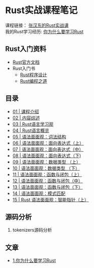 # Rust实战课程笔记  


课程链接： [张汉东的Rust实战课](http://gk.link/a/10lHI)  
我的Rust学习经历: [你为什么要学习Rust](https://mp.weixin.qq.com/s/WS2kikpuHKGxPJ_UBfYhgg)  


## Rust入门资料

- [Rust官方文档](https://prev.rust-lang.org/zh-CN/documentation.html) 
- Rust入门书  
    - [Rust程序设计](https://union-click.jd.com/jdc?e=&p=AyIGZRprFQEaAVUcXBQyVlgNRQQlW1dCFFlQCxxKQgFHREkdSVJKSQVJHFRXFk9FUlpGQUpLCVBaTFhbXQtWVmpSWRtYHQQSAFIaa2d8Un00fSRjZ3VDN34ndHFhYxRpAUMOHjdUK1sUAxAHVxNYFgsiN1Uca0NsEgZUGloUBxYAUitaJQIVBlUaWhACGgNcGlMlBRIOZUAOe1ZyTjx4J11pamAFXWslMhE3ZStbJQEiRTtMWxxXEVdRHQ5GBBYCARoLHFdFVwBPXEcBQg4HTFISAiIFVBpfHA%3D%3D) 
    - [Rust编程之道](https://union-click.jd.com/jdc?e=&p=AyIGZRprFQEXAV0eWxEyVlgNRQQlW1dCFFlQCxxKQgFHREkdSVJKSQVJHFRXFk9FUlpGQUpLCVBaTFhbXQtWVmpSWRtYEAQaAlUfa21hdA8ybCR0YhBHXW0ya3lgAgFDC0MOHjdUK1sUAxAHVxNYFgsiN1Uca0NsEgZUGloUBxICVitaJQIVBlUaWhACEQFSGF4lBRIOZUAOe1ZyTjx4J11pamAFXWslMhE3ZStbJQEiRTsYCEUAFQJUGFsVChQCBhlfHFYXBFxMW0ZQRQMFE1kSViIFVBpfHA%3D%3D)


## 目录

- [01 | 课程介绍](./note/01.md)
- [02 | 内容综述](./note/02.md)
- [03 | Rust语言学习观](./note/03.md)
- [04 | Rust语言概览](./note/04.md)
- [05 | 语法面面观：词法结构](./note/05.md)
- [06 | 语法面面观：面向表达式（上）](./note/06.md)
- [07 | 语法面面观：面向表达式（中）](./note/07.md)
- [08 | 语法面面观：面向表达式（下) ](./note/08.md)
- [09 | 语法面面观：数据类型 （上）](./note/09.md)
- [10 | 语法面面观：数据类型 （下）](./note/10.md)
- [11 | 语法面面观：函数与闭包（上）](./note/11.md)
- [12 | 语法面面观：函数与闭包（中）](./note/12.md)
- [13 | 语法面面观：函数与闭包（下）](./note/13.md)
- [14 | 语法面面观：模式匹配](./note/14.md)
- [15 | Rust 语法面面观：智能指针（上）](./note/15.md)

## 源码分析

1. tokenizers源码分析

## 文章

 - [1.你为什么要学习Rust](https://mp.weixin.qq.com/s/WS2kikpuHKGxPJ_UBfYhgg)


